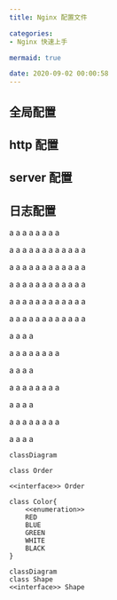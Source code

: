 ```yaml
---
title: Nginx 配置文件

categories:
- Nginx 快速上手

mermaid: true

date: 2020-09-02 00:00:58
---
```



## 全局配置

## http 配置

## server 配置

## 日志配置






a
a
a
a
a
a
a
a

a
a
a
a
a
a
a
a
a
a
a
a

a
a
a
a
a
a
a
a
a
a
a
a

a
a
a
a
a
a
a
a
a
a
a
a

a
a
a
a
a
a
a
a
a
a
a
a

a
a
a
a
a
a
a
a
a
a
a
a

a
a
a
a










a
a
a
a
a
a
a
a

a
a
a
a





a
a
a
a
a
a
a
a

a
a
a
a











a
a
a
a
a
a
a
a

a
a
a
a




```mermaid
classDiagram

class Order

<<interface>> Order

class Color{
    <<enumeration>>
    RED
    BLUE
    GREEN
    WHITE
    BLACK
}
```

```mermaid
classDiagram
class Shape
<<interface>> Shape
```